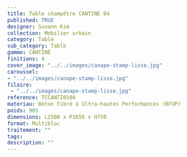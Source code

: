 ```yaml
---
title: Table champêtre CANTINE 04
published: TRUE
designer: Sovann Kim
collection: Mobilier urbain
category: Table
sub_category: Table
gamme: CANTINE
finitions: 4
cover_image: "../../images/canape-stamp-lisse.jpg"
caroussel: 
- "../../images/canape-stamp-lisse.jpg"
filaire: 
 - "../../images/canape-stamp-lisse.jpg"
reference: TCCANTI0104
materiau: Béton Fibré à Ultra-hautes Performances (BFUP)
poids: 901
dimensions: L2500 x P1650 x H750
format: Multibloc
traitement: ""
tags: 
description: ""
---
```

